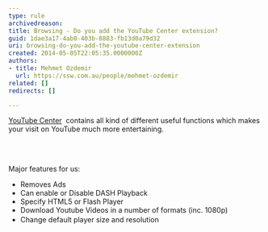```yaml
---
type: rule
archivedreason: 
title: Browsing - Do you add the YouTube Center extension?
guid: 1dae3a17-4ab0-403b-8883-fb13d0a79d32
uri: browsing-do-you-add-the-youtube-center-extension
created: 2014-05-05T22:05:35.0000000Z
authors:
- title: Mehmet Ozdemir
  url: https://ssw.com.au/people/mehmet-ozdemir
related: []
redirects: []

---
```



<p>​​​​​​​<a href="http&#58;//userscripts.org&#58;8080/scripts/show/114002" target="_blank">YouTube Center</a> ​​​​ contains all kind of different useful functions which makes your visit on YouTube much more entertaining.</p>
<br><excerpt class='endintro'></excerpt><br>
<p class="p1">Major features for us&#58;</p><ul class="ul1"><li class="li1">Removes Ads</li><li class="li1">Can enable or Disable DASH Playback</li><li class="li1">Specify HTML5 or Flash Player</li><li class="li1">Download Youtube Videos in a number of formats (inc. 1080p)</li><li class="li1"><span style="line-height&#58;1.6;">Change default player size and resolution</span></li></ul>


